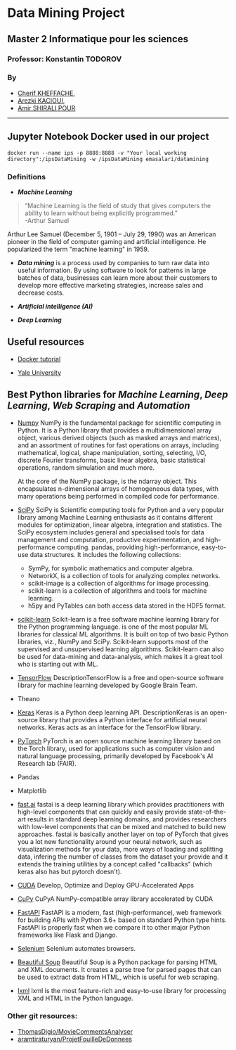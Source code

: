 # Data Mining Project

## Master 2 Informatique pour les sciences

### Professor: Konstantin TODOROV

### By

- [Cherif KHEFFACHE](https://github.com/kheffache-cherif),
- [Arezki KACIOUI](https://github.com/arezki-k),
- [Amir SHIRALI POUR](https://github.com/su6i)

---

## Jupyter Notebook Docker used in our project

`docker run --name ips -p 8888:8888 -v "Your local working directory":/ipsDataMining -w /ipsDataMining emasalari/datamining`

### Definitions

- **_Machine Learning_**

> “Machine Learning is the field of study that gives computers the ability to learn without being explicitly programmed.”  
> -Arthur Samuel

Arthur Lee Samuel (December 5, 1901 – July 29, 1990) was an American pioneer in the field of computer gaming and artificial intelligence. He popularized the term "machine learning" in 1959.

- **_Data mining_** is a process used by companies to turn raw data into useful information. By using software to look for patterns in large batches of data, businesses can learn more about their customers to develop more effective marketing strategies, increase sales and decrease costs.

- **_Artificial intelligence (AI)_**

- **_Deep Learning_**

## Useful resources

- [Docker tutorial](https://www.scalyr.com/blog/create-docker-image/)

- [Yale University](http://www.stat.yale.edu/~tba3/class_data/)

## Best Python libraries for _Machine Learning_, _Deep Learning_, _Web Scraping_ and _Automation_

- [Numpy](https://numpy.org)
  NumPy is the fundamental package for scientific computing in Python. It is a Python library that provides a multidimensional array object, various derived objects (such as masked arrays and matrices), and an assortment of routines for fast operations on arrays, including mathematical, logical, shape manipulation, sorting, selecting, I/O, discrete Fourier transforms, basic linear algebra, basic statistical operations, random simulation and much more.

  At the core of the NumPy package, is the ndarray object. This encapsulates n-dimensional arrays of homogeneous data types, with many operations being performed in compiled code for performance.

- [SciPy](https://www.scipy.org)
  SciPy is Scientific computing tools for Python and a very popular library among Machine Learning enthusiasts as it contains different modules for optimization, linear algebra, integration and statistics.
  The SciPy ecosystem includes general and specialised tools for data management and computation, productive experimentation, and high-performance computing.
  pandas, providing high-performance, easy-to-use data structures.
  It includes the following collections:
  - SymPy, for symbolic mathematics and computer algebra.
  - NetworkX, is a collection of tools for analyzing complex networks.
  - scikit-image is a collection of algorithms for image processing.
  - scikit-learn is a collection of algorithms and tools for machine learning.
  - h5py and PyTables can both access data stored in the HDF5 format.
- [scikit-learn](https://scikit-learn.org)
  Scikit-learn is a free software machine learning library for the Python programming language.
  is one of the most popular ML libraries for classical ML algorithms. It is built on top of two basic Python libraries, viz., NumPy and SciPy. Scikit-learn supports most of the supervised and unsupervised learning algorithms. Scikit-learn can also be used for data-mining and data-analysis, which makes it a great tool who is starting out with ML.
- [TensorFlow](https://www.tensorflow.org)
  DescriptionTensorFlow is a free and open-source software library for machine learning developed by Google Brain Team.
- Theano
- [Keras](https://keras.io)
  Keras is a Python deep learning API. DescriptionKeras is an open-source library that provides a Python interface for artificial neural networks. Keras acts as an interface for the TensorFlow library.
- [PyTorch](https://ai.facebook.com/tools/pytorch/)
  PyTorch is an open source machine learning library based on the Torch library, used for applications such as computer vision and natural language processing, primarily developed by Facebook's AI Research lab (FAIR).
- Pandas
- Matplotlib
- [fast.ai](https://www.fast.ai)
  fastai is a deep learning library which provides practitioners with high-level components that can quickly and easily provide state-of-the-art results in standard deep learning domains, and provides researchers with low-level components that can be mixed and matched to build new approaches. fastai is basically another layer on top of PyTorch that gives you a lot new functionality around your neural network, such as visualization methods for your data, more ways of loading and splitting data, infering the number of classes from the dataset your provide and it extends the training utilities by a concept called "callbacks" (which keras also has but pytorch doesn't).
- [CUDA](https://developer.nvidia.com/cuda-toolkit)
  Develop, Optimize and Deploy GPU-Accelerated Apps
- [CuPy](https://cupy.dev)
  CuPyA NumPy-compatible array library accelerated by CUDA
- [FastAPI](https://fastapi.tiangolo.com)
  FastAPI is a modern, fast (high-performance), web framework for building APIs with Python 3.6+ based on standard Python type hints. FastAPI is properly fast when we compare it to other major Python frameworks like Flask and Django.
- [Selenium](https://www.selenium.dev)
  Selenium automates browsers.
- [Beautiful Soup](https://www.crummy.com/software/BeautifulSoup/bs4/doc/)
  Beautiful Soup is a Python package for parsing HTML and XML documents. It creates a parse tree for parsed pages that can be used to extract data from HTML, which is useful for web scraping.
- [lxml](https://lxml.de)
  lxml is the most feature-rich and easy-to-use library for processing XML and HTML in the Python language.
  
### Other git resources:
- [ThomasDigio/MovieCommentsAnalyser](https://github.com/ThomasDigio/MovieCommentsAnalyser)
- [aramtiraturyan/ProjetFouilleDeDonnees](https://github.com/aramtiraturyan/ProjetFouilleDeDonnees)
